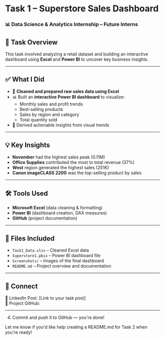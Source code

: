 # Task 1 – Superstore Sales Dashboard
### 📊 Data Science & Analytics Internship – Future Interns

## 📝 Task Overview
This task involved analyzing a retail dataset and building an interactive dashboard using **Excel** and **Power BI** to uncover key business insights.

---

## ✅ What I Did
- 🧹 **Cleaned and prepared raw sales data using Excel**
- 📊 Built an **interactive Power BI dashboard** to visualize:
  - Monthly sales and profit trends
  - Best-selling products
  - Sales by region and category
  - Total quantity sold
- 🧠 Derived actionable insights from visual trends

---

## 💡 Key Insights
- **November** had the highest sales peak (0.11M)
- **Office Supplies** contributed the most to total revenue (37%)
- **West** region generated the highest sales (251K)
- **Canon imageCLASS 2200** was the top-selling product by sales

---

## 🛠 Tools Used
- **Microsoft Excel** (data cleaning & formatting)
- **Power BI** (dashboard creation, DAX measures)
- **GitHub** (project documentation)

---

## 📁 Files Included
- `Task1_Data.xlsx` – Cleaned Excel data
- `Superstore1.pbix` – Power BI dashboard file
- `Screenshots/` – Images of the final dashboard
- `README.md` – Project overview and documentation

---

## 🔗 Connect
📌 LinkedIn Post: [Link to your task post]  
📌 Project GitHub: 

---





4. Commit and push it to GitHub — you're done!



Let me know if you'd like help creating a README.md for Task 2 when you're ready!
